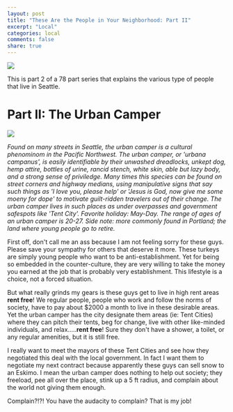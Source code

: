 ```yaml
---
layout: post
title: "These Are the People in Your Neighborhood: Part II"
excerpt: "Local"
categories: local
comments: false
share: true
---
```


![](http://www.redeemerschoolwestfield.com/uploads/1/6/0/5/16054866/6573231_orig.jpg)


This is part 2 of a 78 part series that explains the various type of people that live in Seattle.


# Part II: The Urban Camper


![](http://www.chicagonow.com/the-nonprofiteer/files/2014/12/homeless-youth-624x468.jpg)



*Found on many streets in Seattle, the urban camper is a cultural phenominom in the Pacific Northwest. The urban camper, or 'urbana campanus', is easily identifiable by their unwashed dreadlocks, unkept dog, hemp attire, bottles of urine, rancid stench, white skin, able but lazy body, and a strong sense of priviledge. Many times this species can be found on street corners and highway medians, using manipulative signs that say such things as 'I love you, please help' or 'Jesus is God, now give me some moeny for dope' to motivate guilt-ridden travelers out of their change. The urban camper lives in such places as under overpasses and government safespots like 'Tent City'. Favorite holiday: May-Day. The range of ages of an urban camper is 20-27. Side note: more commonly found in Portland; the land where young people go to retire.*



First off, don't call me an ass because I am not feeling sorry for these guys. Please save your sympathy for others that deserve it more. These turkeys are simply young people who want to be anti-establishment. Yet for being so embedded in the counter-culture, they are very willing to take the money you earned at the job that is probably very establishment. This lifestyle is a choice, not a forced situation. 

But what really grinds my gears is these guys get to live in high rent areas **rent free**! We regular people, people who work and follow the norms of society, have to pay about $2000 a month to live in these desirable areas. Yet the urban camper has the city designate them areas (ie: Tent Cities) where they can pitch their tents, beg for change, live with other like-minded individuals, and relax.....**rent free**! Sure they don't have a shower, a toilet, or any regular amenities, but it is still free. 

I really want to meet the mayors of these Tent Cities and see how they negotiated this deal with the local government. In fact I want them to negotiate my next contract because apparently these guys can sell snow to an Eskimo. I mean the urban camper does nothing to help out society; they freeload, pee all over the place, stink up a 5 ft radius, and complain about the world not giving them enough. 

Complain?!?! You have the audacity to complain? That is my job! 















